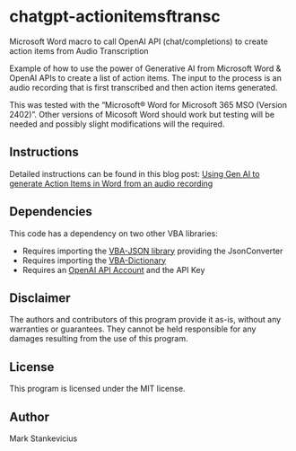 # chatgpt-actionitemsftransc
Microsoft Word macro to call OpenAI API (chat/completions) to create action items from Audio Transcription

Example of how to use the power of Generative AI from Microsoft Word & OpenAI APIs to create a list of action items.  The input to the process is an audio recording that is first transcribed and then action items generated.

This was tested with the “Microsoft® Word for Microsoft 365 MSO (Version 2402)”.  Other versions of Micosoft Word should work but testing will be needed and possibly slight modifications will the required.

## Instructions
Detailed instructions can be found in this blog post: [Using Gen AI to generate Action Items in Word from an audio recording](https://www.aiinnovate360.com/)
## Dependencies
This code has a dependency on two other VBA libraries:
- Requires importing the [VBA-JSON library](https://github.com/VBA-tools/VBA-JSON) providing the JsonConverter
- Requires importing the [VBA-Dictionary](https://github.com/VBA-tools/VBA-Dictionary)
- Requires an [OpenAI API Account](https://openai.com/product) and the API Key

## Disclaimer
The authors and contributors of this program provide it as-is, without any warranties or guarantees. They cannot be held responsible for any damages resulting from the use of this program.

## License
This program is licensed under the MIT license.

## Author
Mark Stankevicius
